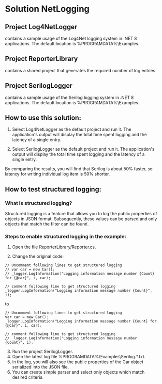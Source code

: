 # Solution NetLogging

## Project Log4NetLogger
contains a sample usage of the Log4Net logging system in .NET 8 applications. The default location is %PROGRAMDATA%\Examples.

## Project ReporterLibrary
contains a shared project that generates the required number of log entries.

## Project SerilogLogger
contains a sample usage of the Serilog logging system in .NET 8 applications. The default location is %PROGRAMDATA%\Examples.

## How to use this solution:

1. Select Log4NetLogger as the default project and run it. The application's output will display the total time spent logging and the latency of a single entry.

2. Select SerilogLogger as the default project and run it. The application's output will display the total time spent logging and the latency of a single entry.

By comparing the results, you will find that Serilog is about 50% faster, so latency for writing individual log item is 50% shorter.

## How to test structured logging:

### What is structured logging?

Structured logging is a feature that allows you to log the public properties of objects in JSON format. Subsequently, these values can be parsed and only objects that match the filter can be found.

### Steps to enable structured logging in the example:

1. Open the file ReporterLibrary/Reporter.cs.

2. Change the original code:
``` 
// Uncomment following lines to get structured logging
// var car = new Car();
// _logger.LogInformation("Logging information message number {Count} for {@car}", i, car);

// comment following line to get structured logging
_logger.LogInformation("Logging information message number {Count}", i);
``` 
to
``` 
// Uncomment following lines to get structured logging
var car = new Car();
_logger.LogInformation("Logging information message number {Count} for {@car}", i, car);

// comment following line to get structured logging
// _logger.LogInformation("Logging information message number {Count}", i);
``` 
3. Run the project SerilogLogger.
4. Open the latest log file %PROGRAMDATA%\Examples\Serilog.*.txt.
5. In the log, you will also see the public properties of the Car object serialized into the JSON file.
6. You can create simple parser and select only objects which match desired criteria.




